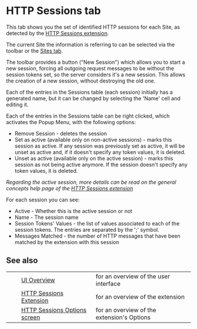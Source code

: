 # HTTP Sessions tab #

This tab shows you the set of identified HTTP sessions for each Site, as detected by the [HTTP Sessions extension][].

The current Site the information is referring to can be selected via the toolbar or the [Sites tab][].

The toolbar provides a button ("New Session") which allows you to start a new session, forcing all outgoing request messages to be without the session tokens set, so the server considers it's a new session. This allows the creation of a new session, without destroying the old one.

Each of the entries in the Sessions table (each session) initially has a generated name, but it can be changed by selecting the 'Name' cell and editing it.

Each of the entries in the Sessions table can be right clicked, which activates the Popup Menu, with the following options:

 *  Remove Session - deletes the session
 *  Set as active (available only on non-active sessions) - marks this session as active. If any session was previously set as active, it will be unset as active and, if it doesn't specify any token values, it is deleted.
 *  Unset as active (available only on the active session) - marks this session as not being active anymore. If the session doesn't specify any token values, it is deleted.

*Regarding the active session, more details can be read on the general concepts help page of the [HTTP Sessions extension][]*

For each session you can see:

 *  Active - Whether this is the active session or not
 *  Name - The session name
 *  Session Tokens' Values - the list of values associated to each of the session tokens. The entries are separated by the ';' symbol.
 *  Messages Matched - the number of HTTP messages that have been matched by the extension with this session

## See also ##

<table> 
 <tbody>
  <tr> 
   <td>&nbsp;&nbsp;&nbsp;&nbsp;</td> 
   <td><a href="HelpUiOverview" rel="nofollow">UI Overview</a></td> 
   <td>for an overview of the user interface</td> 
  </tr> 
  <tr> 
   <td>&nbsp;&nbsp;&nbsp;&nbsp;</td> 
   <td><a href="HelpStartConceptsHttpsessions" rel="nofollow">HTTP Sessions Extension</a></td> 
   <td>for an overview of the extension</td> 
  </tr> 
  <tr> 
   <td>&nbsp;&nbsp;&nbsp;&nbsp;</td> 
   <td><a href="HelpUiDialogsOptionsHttpsessions" rel="nofollow">HTTP Sessions Options screen</a></td> 
   <td>for an overview of the extension's Options</td> 
  </tr> 
 </tbody>
</table>


[HTTP Sessions extension]: HelpStartConceptsHttpsessions
[Sites tab]: HelpUiTabsSites